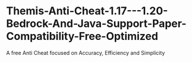 # Themis-Anti-Cheat-1.17---1.20-Bedrock-And-Java-Support-Paper-Compatibility-Free-Optimized
A free Anti Cheat focused on Accuracy, Efficiency and Simplicity
